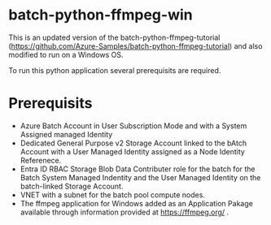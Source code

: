 # batch-python-ffmpeg-win
This is an updated version of the batch-python-ffmpeg-tutorial (https://github.com/Azure-Samples/batch-python-ffmpeg-tutorial) and also modified to run on a Windows OS.

To run this python application several prerequisits are required.  

# Prerequisits

- Azure Batch Account in User Subscription Mode and with a System Assigned managed Identity
- Dedicated General Purpose v2 Storage Account linked to the bAtch Account with a User Managed Identity assigned as a Node Identity Referenece.
- Entra ID RBAC Storage Blob Data Contributer role for the batch for the Batch System Managed Indentity and the User Managed Identity on the batch-linked Storage Account. 
- VNET with a subnet for the batch pool compute nodes.
- The ffmpeg application for Windows added as an Application Pakage available through information provided at https://ffmpeg.org/ .
  
   
